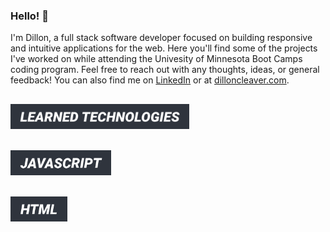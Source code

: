 ### Hello! 👋

I'm Dillon, a full stack software developer focused on building responsive and intuitive applications for the web. Here you'll find some of the projects I've worked on while attending the Univesity of Minnesota Boot Camps coding program. Feel free to reach out with any thoughts, ideas, or general feedback! You can also find me on [LinkedIn](https://www.linkedin.com/in/dillon-cleaver/) or at [dilloncleaver.com](https://www.dilloncleaver.com/).

## <a href="#readme-badge"><img id="usage" src="https://github.com/teamjuli0/readme-badges/blob/main/themes/clean-dark/menu-categories/learned-technologies.png?raw=true" style="height: 40px"></a>

## <a href="#readme-badge"><img id="usage" src="https://github.com/teamjuli0/readme-badges/blob/main/themes/clean-dark/technologies/javascript.png?raw=true" style="height: 40px"></a>
## <a href="#readme-badge"><img id="usage" src="https://github.com/teamjuli0/readme-badges/blob/main/themes/clean-dark/technologies/html.png?raw=true" style="height: 40px"></a>


<!--
**cleadi/cleadi** is a ✨ _special_ ✨ repository because its `README.md` (this file) appears on your GitHub profile.

Here are some ideas to get you started:

- 🔭 I’m currently working on ...
- 🌱 I’m currently learning ...
- 👯 I’m looking to collaborate on ...
- 🤔 I’m looking for help with ...
- 💬 Ask me about ...
- 📫 How to reach me: ...
- 😄 Pronouns: ...
- ⚡ Fun fact: ...
-->
